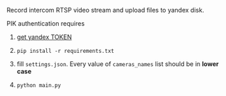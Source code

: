 Record intercom RTSP video stream and upload files to yandex disk.

PIK authentication requires

1. [get yandex TOKEN](https://yandex.ru/dev/id/doc/dg/oauth/tasks/get-oauth-token.html)

2. `pip install -r requirements.txt`

3. fill `settings.json`. Every value of `cameras_names` list should be in <b>lower case</b>

4. `python main.py`
